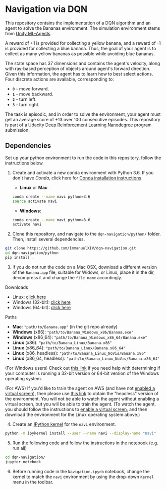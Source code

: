 # Navigation via DQN
This repository contains the implementation of a DQN algorithm and an agent to solve the Bananas environment. The simulation environment stems from [Unity ML-Agents](https://github.com/Unity-Technologies/ml-agents).

A reward of +1 is provided for collecting a yellow banana, and a reward of -1 is provided for collecting a blue banana.  Thus, the goal of your agent is to collect as many yellow bananas as possible while avoiding blue bananas.  

The state space has 37 dimensions and contains the agent's velocity, along with ray-based perception of objects around agent's forward direction.  Given this information, the agent has to learn how to best select actions.  Four discrete actions are available, corresponding to:
- **`0`** - move forward.
- **`1`** - move backward.
- **`2`** - turn left.
- **`3`** - turn right.

The task is episodic, and in order to solve the environment, your agent must get an average score of +13 over 100 consecutive episodes.
This repository is part of a Udacity [Deep Reinforcement Learning Nanodegree](https://www.udacity.com/course/deep-reinforcement-learning-nanodegree--nd893) program submission.

## Dependencies

Set up your python environment to run the code in this repository, follow the instructions below.

1. Create and activate a new conda environment with Python 3.6. If you don't have *Conda*, click here for [Conda installation instructions](https://docs.conda.io/projects/conda/en/latest/user-guide/install/) 

	- __Linux__ or __Mac__: 
	```bash
	conda create --name navi python=3.6
	source activate navi
	```
	- __Windows__: 
	```bash
	conda create --name navi python=3.6 
	activate navi
	```

2. Clone this repository, and navigate to the `dqn-navigation/python/` folder.  Then, install several dependencies.
```bash
git clone https://github.com/ImmanuelXIV/dqn-navigation.git
cd dqn-navigation/python
pip install .
```

3. If you do not run the code on a Mac OSX, download a different version of the ```Banana.app``` file, suitable for Widows, or Linux, place it in the dir, decompress it and change the `file_name` accordingly. 

Downloads
- Linux: [click here](https://s3-us-west-1.amazonaws.com/udacity-drlnd/P1/Banana/Banana_Linux.zip)
- Windows (32-bit): [click here](https://s3-us-west-1.amazonaws.com/udacity-drlnd/P1/Banana/Banana_Windows_x86.zip)
- Windows (64-bit): [click here](https://s3-us-west-1.amazonaws.com/udacity-drlnd/P1/Banana/Banana_Windows_x86_64.zip)

Paths
- **Mac**: `"path/to/Banana.app"` (in the git repo already)
- **Windows** (x86): `"path/to/Banana_Windows_x86/Banana.exe"` 
- **Windows** (x86_64): `"path/to/Banana_Windows_x86_64/Banana.exe"`
- **Linux** (x86): `"path/to/Banana_Linux/Banana.x86"`
- **Linux** (x86_64): `"path/to/Banana_Linux/Banana.x86_64"`
- **Linux** (x86, headless): `"path/to/Banana_Linux_NoVis/Banana.x86"`
- **Linux** (x86_64, headless): `"path/to/Banana_Linux_NoVis/Banana.x86_64"`

(For Windows users) Check out [this link](https://support.microsoft.com/en-us/help/827218/how-to-determine-whether-a-computer-is-running-a-32-bit-version-or-64) if you need help with determining if your computer is running a 32-bit version or 64-bit version of the Windows operating system.

(For AWS) If you'd like to train the agent on AWS (and have not [enabled a virtual screen](https://github.com/Unity-Technologies/ml-agents/blob/master/docs/Training-on-Amazon-Web-Service.md)), then please use [this link](https://s3-us-west-1.amazonaws.com/udacity-drlnd/P1/Banana/Banana_Linux_NoVis.zip) to obtain the "headless" version of the environment. You will not be able to watch the agent without enabling a virtual screen, but you will be able to train the agent. (To watch the agent, you should follow the instructions to [enable a virtual screen](https://github.com/Unity-Technologies/ml-agents/blob/master/docs/Training-on-Amazon-Web-Service.md), and then download the environment for the Linux operating system above.)


4. Create an [IPython kernel](http://ipython.readthedocs.io/en/stable/install/kernel_install.html) for the `navi` environment.  
```bash
python -m ipykernel install --user --name navi --display-name "navi"
```

5. Run the following code and follow the instructions in the notebook (e.g. run all)
```bash
cd dqn-navigation/
jupyter notebook
```

6. Before running code in the `Navigation.ipynb` notebook, change the kernel to match the `navi` environment by using the drop-down `Kernel` menu in the toolbar. 
